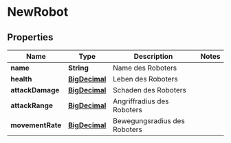 # NewRobot

## Properties
Name | Type | Description | Notes
------------ | ------------- | ------------- | -------------
**name** | **String** | Name des Roboters | 
**health** | [**BigDecimal**](BigDecimal.md) | Leben des Roboters | 
**attackDamage** | [**BigDecimal**](BigDecimal.md) | Schaden des Roboters | 
**attackRange** | [**BigDecimal**](BigDecimal.md) | Angriffradius des Roboters | 
**movementRate** | [**BigDecimal**](BigDecimal.md) | Bewegungsradius des Roboters | 
